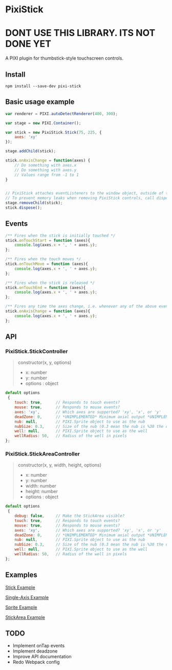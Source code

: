 # PixiStick 
# **DONT USE THIS LIBRARY. ITS NOT DONE YET**
A PIXI plugin for thumbstick-style touchscreen controls.

## Install
```
npm install --save-dev pixi-stick
```

## Basic usage example
```js
var renderer = PIXI.autoDetectRenderer(400, 300);

var stage = new PIXI.Container();

var stick = new PixiStick.Stick(75, 225, {
    axes: 'xy'
});

stage.addChild(stick);

stick.onAxisChange = function(axes) {
    // Do something with axes.x
    // Do something with axes.y
    // Values range from -1 to 1
}


// PixiStick attaches eventListeners to the window object, outside of the PIXI event system.
// To prevent memory leaks when removing PixiStick controls, call dispose() on the control
stage.removeChild(stick);
stick.dispose();
```

## Events
```js
/** Fires when the stick is initially touched */
stick.onTouchStart = function (axes){
    console.log(axes.x + ', ' + axes.y); 
};

/** Fires when the touch moves */
stick.onTouchMove = function (axes){
    console.log(axes.x + ', ' + axes.y); 
};

/** Fires when the stick is released */
stick.onTouchEnd = function (axes){
    console.log(axes.x + ', ' + axes.y); 
};

/** Fires any time the axes change, i.e. whenever any of the above events fire, onAxisChange also fires */
stick.onAxisChange = function (axes){
    console.log(axes.x + ', ' + axes.y); 
};
```

## API
### PixiStick.StickController
> constructor(x, y, options)
> * x: number
> * y: number
> * options : object

```js
default options 
 {
    touch: true,      // Responds to touch events?
    mouse: true,      // Responds to mouse events?
    axes: 'xy',       // Which axes are supported? 'xy', 'x', or 'y'
    deadZone: 0,      // *UNIMPLEMENTED* Minimum axial output *UNIMPLEMENTED*
    nub: null,        // PIXI.Sprite object to use as the nub
    nubSize: 0.3,     // Size of the nub (0.3 mean the nub is %30 the diamater of the well)
    well: null,       // PIXI.Sprite object to use as the well
    wellRadius: 50,   // Radius of the well in pixels
};
```

### PixiStick.StickAreaController
> constructor(x, y, width, height, options)
> * x: number
> * y: number
> * width: number
> * height: number
> * options : object

```js
default options 
 {
    debug: false,     // Make the StickArea visible?
    touch: true,      // Responds to touch events?
    mouse: true,      // Responds to mouse events?
    axes: 'xy',       // Which axes are supported? 'xy', 'x', or 'y'
    deadZone: 0,      // *UNIMPLEMENTED* Minimum axial output *UNIMPLEMENTED*
    nub: null,        // PIXI.Sprite object to use as the nub
    nubSize: 0.3,     // Size of the nub (0.3 mean the nub is %30 the diamater of the well)
    well: null,       // PIXI.Sprite object to use as the well
    wellRadius: 50,   // Radius of the well in pixels
};
```




## Examples
[Stick Example](http://snrogers.github.com/pixi-stick/examples/example-stick.html)

[Single-Axis Example](http://snrogers.github.com/pixi-stick/examples/example-singleAxis.html)

[Sprite Example](http://snrogers.github.com/pixi-stick/examples/example-sprite.html)

[StickArea Example](http://snrogers.github.com/pixi-stick/examples/example-stickArea.html)


## TODO
* Implement onTap events
* Implement deadzone
* Improve API documentation
* Redo Webpack config


